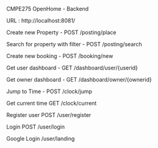 CMPE275 OpenHome - Backend

URL : http://localhost:8081/

Create new Property - POST /posting/place

Search for property with filter - POST /posting/search

Create new booking - POST /booking/new

Get user dashboard - GET /dashboard/user/{userid}

Get owner dashboard - GET /dashboard/owner/{ownerid}

Jump to Time - POST /clock/jump 

Get current time GET /clock/current

Register user  POST /user/register 

Login POST /user/login

Google Login /user/landing